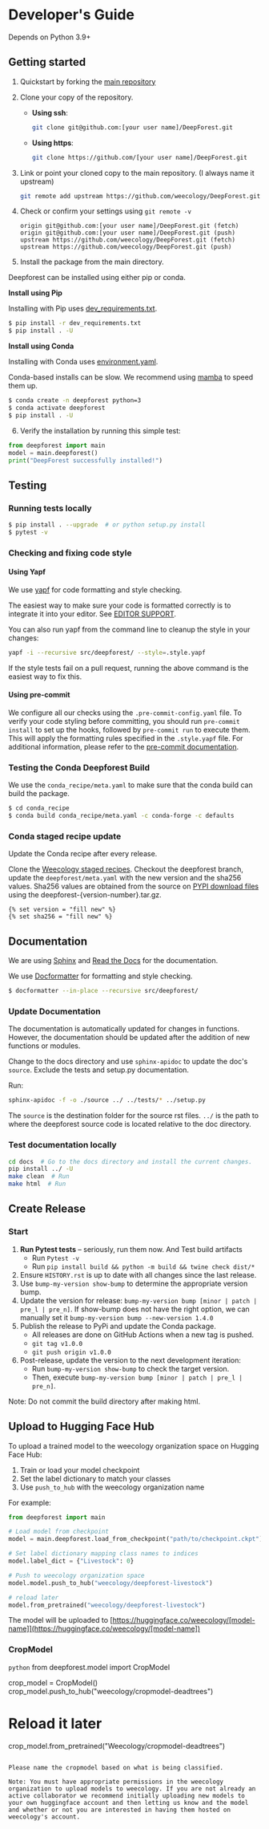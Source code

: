 # Developer's Guide

Depends on Python 3.9+

## Getting started

1. Quickstart by forking the [main repository](https://github.com/weecology/DeepForest)

2. Clone your copy of the repository.

   - **Using ssh**:

     ```bash
     git clone git@github.com:[your user name]/DeepForest.git
     ```

   - **Using https**:

     ```bash
     git clone https://github.com/[your user name]/DeepForest.git
     ```

3. Link or point your cloned copy to the main repository. (I always name it upstream)

   ```bash
   git remote add upstream https://github.com/weecology/DeepForest.git
   ```

4. Check or confirm your settings using `git remote -v`

   ```text
   origin git@github.com:[your user name]/DeepForest.git (fetch)
   origin git@github.com:[your user name]/DeepForest.git (push)
   upstream https://github.com/weecology/DeepForest.git (fetch)
   upstream https://github.com/weecology/DeepForest.git (push)
   ```

5. Install the package from the main directory.

Deepforest can be installed using either pip or conda.

**Install using Pip**

Installing with Pip uses [dev_requirements.txt](https://github.com/weecology/DeepForest/blob/main/dev_requirements.txt).

```bash
$ pip install -r dev_requirements.txt
$ pip install . -U
```

**Install using Conda**

Installing with Conda uses [environment.yaml](https://github.com/weecology/DeepForest/blob/main/environment.yml).

Conda-based installs can be slow. We recommend using [mamba](https://mamba.readthedocs.io/en/latest/user_guide/mamba.html#quickstart) to speed them up.

```bash
$ conda create -n deepforest python=3
$ conda activate deepforest
$ pip install . -U
```

6. Verify the installation by running this simple test:

```python
from deepforest import main
model = main.deepforest()
print("DeepForest successfully installed!")
```

## Testing

### Running tests locally

```bash
$ pip install . --upgrade  # or python setup.py install
$ pytest -v
```

### Checking and fixing code style

#### Using Yapf

We use [yapf](https://github.com/google/yapf) for code formatting and style checking.

The easiest way to make sure your code is formatted correctly is to integrate it into your editor.
See [EDITOR SUPPORT](https://github.com/google/yapf/blob/main/EDITOR%20SUPPORT.md).

You can also run yapf from the command line to cleanup the style in your changes:

```bash
yapf -i --recursive src/deepforest/ --style=.style.yapf
```

If the style tests fail on a pull request, running the above command is the easiest way to fix this.

#### Using pre-commit

We configure all our checks using the `.pre-commit-config.yaml` file. To verify your code styling before committing, you should run `pre-commit install` to set up the hooks, followed by `pre-commit run` to execute them. This will apply the formatting rules specified in the `.style.yapf` file. For additional information, please refer to the [pre-commit documentation](https://pre-commit.com/index.html).

### Testing the Conda Deepforest Build

We use the `conda_recipe/meta.yaml` to make sure that the conda build can build the package.

```bash
$ cd conda_recipe
$ conda build conda_recipe/meta.yaml -c conda-forge -c defaults
```

### Conda staged recipe update

Update the Conda recipe after every release.

Clone the [Weecology staged recipes](https://github.com/weecology/staged-recipes).
Checkout the deepforest branch, update the `deepforest/meta.yaml` with the new version and the sha256 values. Sha256 values are obtained from the source on [PYPI download files](https://pypi.org/project/deepforest/#files) using the deepforest-{version-number}.tar.gz.

```jinja
{% set version = "fill new" %}
{% set sha256 = "fill new" %}
```

## Documentation

We are using [Sphinx](http://www.sphinx-doc.org/en/stable/) and [Read the Docs](https://readthedocs.org/) for the documentation.

We use [Docformatter](https://pypi.org/project/docformatter/) for formatting and style checking.

```bash
$ docformatter --in-place --recursive src/deepforest/
```

### Update Documentation

The documentation is automatically updated for changes in functions.
However, the documentation should be updated after the addition of new functions or modules.

Change to the docs directory and use `sphinx-apidoc` to update the doc's `source`. Exclude the tests and setup.py documentation.

Run:

```bash
sphinx-apidoc -f -o ./source ../ ../tests/* ../setup.py
```

The `source` is the destination folder for the source rst files. `../` is the path to where the deepforest source code is located relative to the doc directory.

### Test documentation locally

```bash
cd docs  # Go to the docs directory and install the current changes.
pip install ../ -U
make clean  # Run
make html  # Run
```

## Create Release

### Start

1. **Run Pytest tests** – seriously, run them now. And Test build artifacts
   - Run `Pytest -v`
   - Run `pip install build && python -m build && twine check dist/*`
2. Ensure `HISTORY.rst` is up to date with all changes since the last release.
3. Use `bump-my-version show-bump` to determine the appropriate version bump.
4. Update the version for release: `bump-my-version bump [minor | patch | pre_l | pre_n]`. If show-bump does not have the right option, we can manually set it `bump-my-version bump --new-version 1.4.0`
5. Publish the release to PyPi and update the Conda package.
    - All releases are done on GitHub Actions when a new tag is pushed.
    - `git tag v1.0.0`
    - `git push origin v1.0.0`
6. Post-release, update the version to the next development iteration:
   - Run `bump-my-version show-bump` to check the target version.
   - Then, execute `bump-my-version bump [minor | patch | pre_l | pre_n]`.

Note: Do not commit the build directory after making html.

## Upload to Hugging Face Hub

To upload a trained model to the weecology organization space on Hugging Face Hub:

1. Train or load your model checkpoint
2. Set the label dictionary to match your classes
3. Use `push_to_hub` with the weecology organization name

For example:

```python
from deepforest import main

# Load model from checkpoint
model = main.deepforest.load_from_checkpoint("path/to/checkpoint.ckpt")

# Set label dictionary mapping class names to indices
model.label_dict = {"Livestock": 0}

# Push to weecology organization space
model.model.push_to_hub("weecology/deepforest-livestock")

# reload later
model.from_pretrained("weecology/deepforest-livestock")
```

The model will be uploaded to [https://huggingface.co/weecology/[model-name]](https://huggingface.co/weecology/[model-name])

### CropModel

```python```
from deepforest.model import CropModel

crop_model = CropModel()
crop_model.push_to_hub("weecology/cropmodel-deadtrees")

# Reload it later
crop_model.from_pretrained("Weecology/cropmodel-deadtrees")
```

Please name the cropmodel based on what is being classified.

Note: You must have appropriate permissions in the weecology organization to upload models to weecology. If you are not already an active collaborator we recommend initially uploading new models to your own huggingface account and then letting us know and the model and whether or not you are interested in having them hosted on weecology's account.
